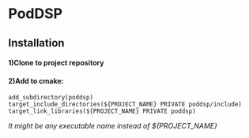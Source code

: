 # PodDSP
## Installation
#### 1)Clone to project repository

#### 2)Add to cmake:

   `add_subdirectory(poddsp)`  
   `target_include_directories(${PROJECT_NAME} PRIVATE poddsp/include)`  
   `target_link_libraries(${PROJECT_NAME} PRIVATE poddsp)`  
   
   _It might be any executable name instead of ${PROJECT_NAME}_
